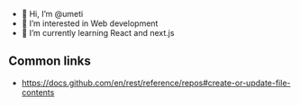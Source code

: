- 👋 Hi, I’m @umeti
- 👀 I’m interested in Web development 
- 🌱 I’m currently learning React and next.js

## Common links
- https://docs.github.com/en/rest/reference/repos#create-or-update-file-contents
